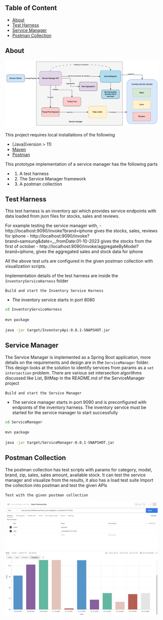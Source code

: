 ## Table of Content

- [About](#About)
- [Test Harness](#TestHarness)
- [Service Manager](#ServiceManager)
- [Postman Collection](#PostmanCollection)

## About

![cover](./docs/ServiceManagerUsecase.png?raw=true)

This project requires local installations of the following

- [Java](version > 11)
- [Maven](https://maven.apache.org/install.html)
- [Postman](https://www.postman.com/home)

This prototype implementation of a service manager has the following parts

- 1. A test harness
- 2. The Service Manager framework
- 3. A postman collection

## Test Harness

This test harness is an inventory api which provides service endpoints with data loaded from json files for stocks, sales and reviews.

For example testing the service manager with,
    - http://localhost:9090/invoke?brand=iphone gives the stocks, sales, reviews for iphone
    - http://localhost:9090/invoke?brand=samsung&date=__fromDate:01-10-2023 gives the stocks from the first of october
    - http://localhost:9090/invoke/aggregateByModel?brand=iphone, gives the aggregated sales and stock data for iphone

All the above test urls are configured in the given postman collection with visualization scripts.

Implementation details of the test harness are inside the `InventoryServiceHarness` folder

`Build and start the Inventory Service Harness`

- The inventory service starts in port 8080

```bash
cd InventoryServiceHarness

mvn package

java -jar target/InventoryApi-0.0.1-SNAPSHOT.jar
```

## Service Manager

The Service Manager is implemented as a Spring Boot application, more details on the requirements and design are in the `ServiceManager` folder.
This design looks at the solution to identify services from params as a `set intersection` problem. There are various set intersection algorithms discussed like List, BitMap in the README.md of the ServiceManager project

`Build and start the Service Manager`

- The service manager starts in port 9090 and is preconfigured with endpoints of the inventory harness. The inventory service must be started for the service manager to start successfully

```bash
cd ServiceManager

mvn package

java -jar target/ServiceManager-0.0.1-SNAPSHOT.jar
```

## Postman Collection

The postman collection has test scripts with params for category, model, brand, zip, sales, sales amount, available stock.
It can test the service manager and visualize from the results, it also has a load test suite
Import the collection into postman and test the given APIs

`Test with the given postman collection`

![PostmanTest](./docs/Postman_Test.png?raw=true)
